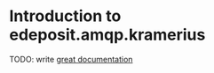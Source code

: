 # Introduction to edeposit.amqp.kramerius

TODO: write [great documentation](http://jacobian.org/writing/what-to-write/)
